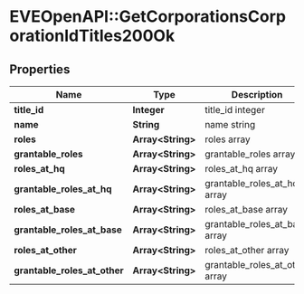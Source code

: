 # EVEOpenAPI::GetCorporationsCorporationIdTitles200Ok

## Properties
Name | Type | Description | Notes
------------ | ------------- | ------------- | -------------
**title_id** | **Integer** | title_id integer | [optional] 
**name** | **String** | name string | [optional] 
**roles** | **Array&lt;String&gt;** | roles array | [optional] 
**grantable_roles** | **Array&lt;String&gt;** | grantable_roles array | [optional] 
**roles_at_hq** | **Array&lt;String&gt;** | roles_at_hq array | [optional] 
**grantable_roles_at_hq** | **Array&lt;String&gt;** | grantable_roles_at_hq array | [optional] 
**roles_at_base** | **Array&lt;String&gt;** | roles_at_base array | [optional] 
**grantable_roles_at_base** | **Array&lt;String&gt;** | grantable_roles_at_base array | [optional] 
**roles_at_other** | **Array&lt;String&gt;** | roles_at_other array | [optional] 
**grantable_roles_at_other** | **Array&lt;String&gt;** | grantable_roles_at_other array | [optional] 


